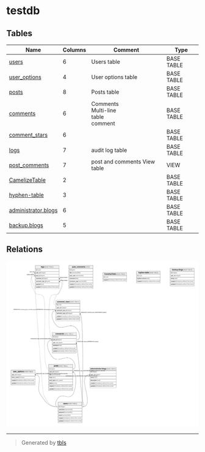 # testdb

## Tables

| Name                                          | Columns | Comment                                    | Type       |
| --------------------------------------------- | ------- | ------------------------------------------ | ---------- |
| [users](users.md)                             | 6       | Users table                                | BASE TABLE |
| [user_options](user_options.md)               | 4       | User options table                         | BASE TABLE |
| [posts](posts.md)                             | 8       | Posts table                                | BASE TABLE |
| [comments](comments.md)                       | 6       | Comments<br>Multi-line<br>table<br>comment | BASE TABLE |
| [comment_stars](comment_stars.md)             | 6       |                                            | BASE TABLE |
| [logs](logs.md)                               | 7       | audit log table                            | BASE TABLE |
| [post_comments](post_comments.md)             | 7       | post and comments View table               | VIEW       |
| [CamelizeTable](CamelizeTable.md)             | 2       |                                            | BASE TABLE |
| [hyphen-table](hyphen-table.md)               | 3       |                                            | BASE TABLE |
| [administrator.blogs](administrator.blogs.md) | 6       |                                            | BASE TABLE |
| [backup.blogs](backup.blogs.md)               | 5       |                                            | BASE TABLE |

## Relations

![er](schema.png)

---

> Generated by [tbls](https://github.com/k1LoW/tbls)
